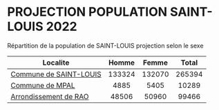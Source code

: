 # PROJECTION POPULATION SAINT-LOUIS 2022
	
Répartition de la population de SAINT-LOUIS projection selon le sexe
	
| Localite  | Homme | Femme | Total |
| --------- |:-----:|:-----:|:-----:|
| [Commune de SAINT-LOUIS](SAINT-LOUIS) | 133324 | 132070 | 265394 |
| [Commune de MPAL](MPAL) | 4885 | 5405 | 10289 |
| [Arrondissement de RAO](RAO) | 48506 | 50960 | 99466 |
